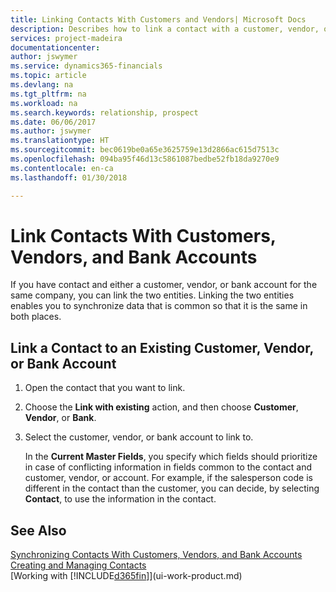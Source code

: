 ```yaml
---
title: Linking Contacts With Customers and Vendors| Microsoft Docs
description: Describes how to link a contact with a customer, vendor, or bank account from the same company, so that you can synchronize common data.
services: project-madeira
documentationcenter: 
author: jswymer
ms.service: dynamics365-financials
ms.topic: article
ms.devlang: na
ms.tgt_pltfrm: na
ms.workload: na
ms.search.keywords: relationship, prospect
ms.date: 06/06/2017
ms.author: jswymer
ms.translationtype: HT
ms.sourcegitcommit: bec0619be0a65e3625759e13d2866ac615d7513c
ms.openlocfilehash: 094ba95f46d13c5861087bedbe52fb18da9270e9
ms.contentlocale: en-ca
ms.lasthandoff: 01/30/2018

---
```

# <a name="link-contacts-with-customers-vendors-and-bank-accounts"></a>Link Contacts With Customers, Vendors, and Bank Accounts
If you have contact and either a customer, vendor, or bank account for the same company, you can link the two entities. Linking the two entities enables you to synchronize data that is common so that it is the same in both places.

## <a name="link-a-contact-to-an-existing-customer-vendor-or-bank-account"></a>Link a Contact to an Existing Customer, Vendor, or Bank Account
1. Open the contact that you want to link.
2. Choose the **Link with existing** action, and then choose **Customer**, **Vendor**, or **Bank**.
3. Select the customer, vendor, or bank account to link to.

   In the **Current Master Fields**, you specify which fields should prioritize in case of conflicting information in fields common to the contact and customer, vendor, or account. For example, if the salesperson code is different in the contact than the customer, you can decide, by selecting **Contact**, to use the information in the contact.

## <a name="see-also"></a>See Also
[Synchronizing Contacts With Customers, Vendors, and Bank Accounts](marketing-synchronize-contacts-customers-vendors-bank-accounts.md)  
[Creating and Managing Contacts](marketing-contacts.md)  
[Working with [!INCLUDE[d365fin](includes/d365fin_md.md)]](ui-work-product.md)  

